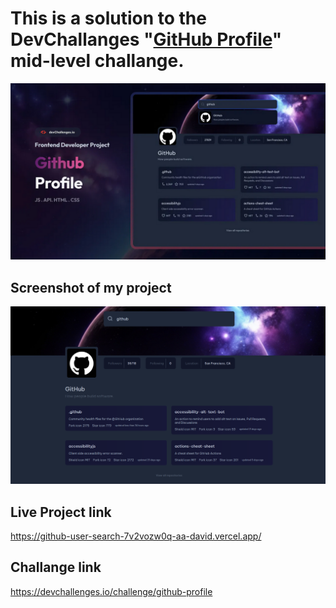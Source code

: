# This is a solution to the DevChallanges "[GitHub Profile](https://devchallenges.io/challenge/github-profile)" mid-level challange.

![DevChallanges thumbnail](DevChallangesThumbnail.png)

## Screenshot of my project
![Screenshot](Screenshot.png)

## Live Project link
https://github-user-search-7v2vozw0q-aa-david.vercel.app/

## Challange link
https://devchallenges.io/challenge/github-profile